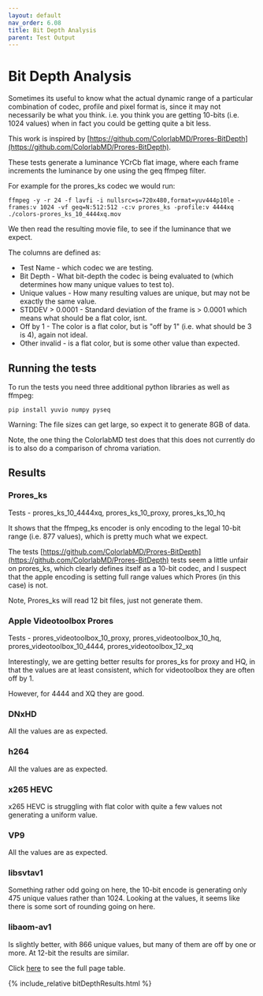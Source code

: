 ```yaml
---
layout: default
nav_order: 6.08
title: Bit Depth Analysis
parent: Test Output
---
```


# Bit Depth Analysis

Sometimes its useful to know what the actual dynamic range of a particular combination of codec, profile and pixel format is, since it may not necessarily be what you think. i.e. you think you are getting 10-bits (i.e. 1024 values) when in fact you could be getting quite a bit less.

This work is inspired by [https://github.com/ColorlabMD/Prores-BitDepth](https://github.com/ColorlabMD/Prores-BitDepth).

These tests generate a luminance YCrCb flat image, where each frame increments the luminance by one using the geq ffmpeg filter.

For example for the prores_ks codec we would run:

```
ffmpeg -y -r 24 -f lavfi -i nullsrc=s=720x480,format=yuv444p10le -frames:v 1024 -vf geq=N:512:512 -c:v prores_ks -profile:v 4444xq ./colors-prores_ks_10_4444xq.mov
```

We then read the resulting movie file, to see if the luminance that we expect.

The columns are defined as:
   * Test Name - which codec we are testing.
   * Bit Depth - What bit-depth the codec is being evaluated to (which determines how many unique values to test to).
   * Unique values - How many resulting values are unique, but may not be exactly the same value.
   * STDDEV > 0.0001 - Standard deviation of the frame is > 0.0001 which means what should be a flat color, isnt.
   * Off by 1 - The color is a flat color, but is "off by 1" (i.e. what should be 3 is 4), again not ideal.
   * Other invalid - is a flat color, but is some other value than expected.

## Running the tests

To run the tests you need three additional python libraries as well as ffmpeg:

```
pip install yuvio numpy pyseq 
```

Warning: The file sizes can get large, so expect it to generate 8GB of data.

Note, the one thing the ColorlabMD test does that this does not currently do is to also do a comparison of chroma variation.

## Results

### Prores_ks

Tests - prores_ks_10_4444xq, prores_ks_10_proxy, prores_ks_10_hq

It shows that the ffmpeg_ks encoder is only encoding to the legal 10-bit range (i.e. 877 values), which is pretty much what we expect.

The tests [https://github.com/ColorlabMD/Prores-BitDepth](https://github.com/ColorlabMD/Prores-BitDepth) tests seem a little unfair on prores_ks, which clearly defines itself as a 10-bit codec, and I suspect that the apple encoding is setting full range values which Prores (in this case) is not.

Note, Prores_ks will read 12 bit files, just not generate them.

### Apple Videotoolbox Prores

Tests - prores_videotoolbox_10_proxy, prores_videotoolbox_10_hq, prores_videotoolbox_10_4444, prores_videotoolbox_12_xq

Interestingly, we are getting better results for prores_ks for proxy and HQ, in that the values are at least consistent, which for videotoolbox they are often off by 1.

However, for 4444 and XQ they are good.

### DNxHD

All the values are as expected.

### h264

All the values are as expected.

### x265 HEVC

x265 HEVC is struggling with flat color with quite a few values not generating a uniform value.

### VP9 

All the values are as expected.

### libsvtav1

Something rather odd going on here, the 10-bit encode is generating only 475 unique values rather than 1024. Looking at the values, it seems like there is some sort of rounding going on here.

### libaom-av1

Is slightly better, with 866 unique values, but many of them are off by one or more. At 12-bit the results are similar.


Click [here](bitDepthResults.html) to see the full page table.

{% include_relative bitDepthResults.html %}

